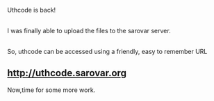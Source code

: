 <html><body><p>Uthcode is back!

<br>I was finally able to upload the files to the sarovar server.

<br>So, uthcode can be accessed using a friendly, easy to remember URL <a href="http://uthcode.sarovar.org/"><h2>http://uthcode.sarovar.org</h2></a>Now,time for some more work.

<br>

<br>

<br></p></body></html>